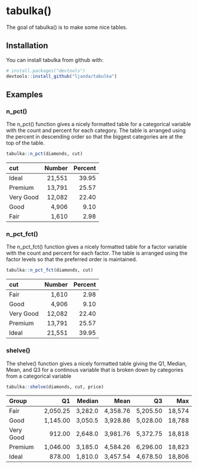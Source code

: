 
<!-- README.md is generated from README.Rmd. Please edit that file -->

# tabulka()

The goal of tabulka() is to make some nice tables.

## Installation

You can install tabulka from github with:

``` r
# install.packages("devtools")
devtools::install_github("ljanda/tabulka")
```

## Examples

### n\_pct()

The n\_pct() function gives a nicely formatted table for a categorical
variable with the count and percent for each category. The table is
arranged using the percent in descending order so that the biggest
categories are at the top of the table.

``` r
tabulka::n_pct(diamonds, cut)
```

| cut       | Number | Percent |
| :-------- | -----: | ------: |
| Ideal     | 21,551 |   39.95 |
| Premium   | 13,791 |   25.57 |
| Very Good | 12,082 |   22.40 |
| Good      |  4,906 |    9.10 |
| Fair      |  1,610 |    2.98 |

### n\_pct\_fct()

The n\_pct\_fct() function gives a nicely formatted table for a factor
variable with the count and percent for each factor. The table is
arranged using the factor levels so that the preferred order is
maintained.

``` r
tabulka::n_pct_fct(diamonds, cut)
```

| cut       | Number | Percent |
| :-------- | -----: | ------: |
| Fair      |  1,610 |    2.98 |
| Good      |  4,906 |    9.10 |
| Very Good | 12,082 |   22.40 |
| Premium   | 13,791 |   25.57 |
| Ideal     | 21,551 |   39.95 |

### shelve()

The shelve() function gives a nicely formatted table giving the Q1,
Median, Mean, and Q3 for a continous variable that is broken down by
categories from a categorical variable

``` r
tabulka::shelve(diamonds, cut, price)
```

| Group     |       Q1 |  Median |     Mean |       Q3 |    Max |
| :-------- | -------: | ------: | -------: | -------: | -----: |
| Fair      | 2,050.25 | 3,282.0 | 4,358.76 | 5,205.50 | 18,574 |
| Good      | 1,145.00 | 3,050.5 | 3,928.86 | 5,028.00 | 18,788 |
| Very Good |   912.00 | 2,648.0 | 3,981.76 | 5,372.75 | 18,818 |
| Premium   | 1,046.00 | 3,185.0 | 4,584.26 | 6,296.00 | 18,823 |
| Ideal     |   878.00 | 1,810.0 | 3,457.54 | 4,678.50 | 18,806 |
